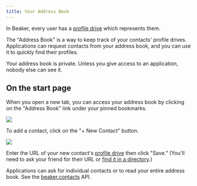 ```yaml
---
title: Your Address Book
---
```


In Beaker, every user has a [profile drive](your-profile-drive.md) which represents them.

The "Address Book" is a way to keep track of your contacts' profile drives. Applications can request contacts from your address book, and you can use it to quickly find their profiles.

Your address book is private. Unless you give access to an application, nobody else can see it.

## On the start page

When you open a new tab, you can access your address book by clicking on the "Address Book" link under your pinned bookmarks.

![](/img/start-page-address-book.png)

To add a contact, click on the "+ New Contact" button.

![](/img/add-contact-dialog.png)

Enter the URL of your new contact's [profile drive](your-profile-drive.md) then click "Save." \(You'll need to ask your friend for their URL or [find it in a directory](https://userlist.beakerbrowser.com/).\)

Applications can ask for individual contacts or to read your entire address book. See the [beaker.contacts](apis/beaker.contacts.md) API.
